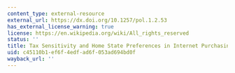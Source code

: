 ```yaml
---
content_type: external-resource
external_url: https://dx.doi.org/10.1257/pol.1.2.53
has_external_license_warning: true
license: https://en.wikipedia.org/wiki/All_rights_reserved
status: ''
title: Tax Sensitivity and Home State Preferences in Internet Purchasing
uid: c45110b1-ef6f-4edf-ad6f-053ad694bd0f
wayback_url: ''
---
```

